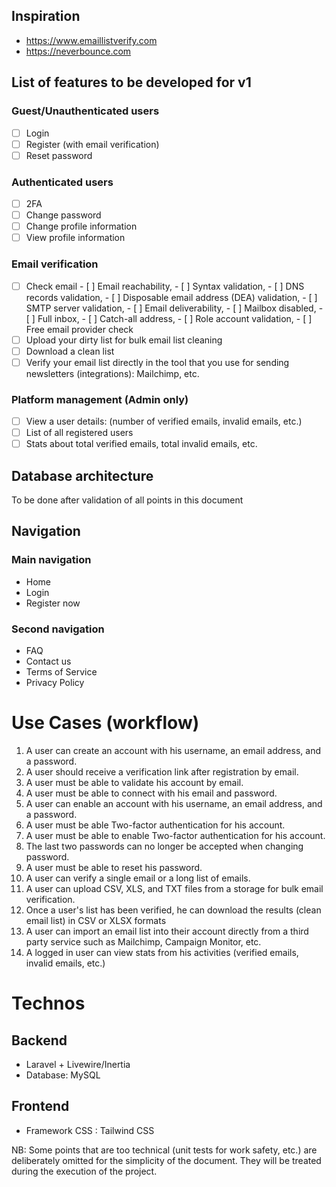  ## Inspiration
 - https://www.emaillistverify.com
 - https://neverbounce.com

## List of features to be developed for v1
### Guest/Unauthenticated users
- [ ] Login
- [ ] Register (with email verification)
- [ ] Reset password

### Authenticated users
- [ ] 2FA
- [ ] Change password
- [ ] Change profile information
- [ ] View profile information

### Email verification
- [ ] Check email 
      - [ ] Email reachability, 
      - [ ] Syntax validation, 
      - [ ] DNS records validation, 
      - [ ] Disposable email address (DEA) validation, 
      - [ ] SMTP server validation, 
      - [ ] Email deliverability, 
      - [ ] Mailbox disabled, 
      - [ ] Full inbox, 
      - [ ] Catch-all address, 
      - [ ] Role account validation, 
      - [ ] Free email provider check
- [ ] Upload your dirty list for bulk email list cleaning
- [ ] Download a clean list
- [ ] Verify your email list directly in the tool that you use for sending newsletters (integrations): Mailchimp, etc.

### Platform management (Admin only)
- [ ] View a user details: (number of verified emails, invalid emails, etc.)
- [ ] List of all registered users
- [ ] Stats about total verified emails, total invalid emails, etc.

## Database architecture
To be done after validation of all points in this document

## Navigation

### Main navigation
- Home
- Login
- Register now

### Second navigation
- FAQ
- Contact us
- Terms of Service 
- Privacy Policy

# Use Cases (workflow)
1. A user can create an account with his username, an email address, and a password.
2. A user should receive a verification link after registration by email.
3. A user must be able to validate his account by email.
4. A user must be able to connect with his email and password.
5. A user can enable an account with his username, an email address, and a password.
6. A user must be able Two-factor authentication for his account.
7. A user must be able to enable Two-factor authentication for his account.
8. The last two passwords can no longer be accepted when changing password.
9. A user must be able to reset his password.
10. A user can verify a single email or a long list of emails.
11. A user can upload CSV, XLS, and TXT files from a storage for bulk email verification.
12. Once a user's list has been verified, he can download the results (clean email list) in CSV or XLSX formats
13. A user can import an email list into their account directly from a third party service such as Mailchimp, Campaign Monitor, etc.
14. A logged in user can view stats from his activities (verified emails, invalid emails, etc.)

# Technos

## Backend
- Laravel + Livewire/Inertia
- Database: MySQL

## Frontend
- Framework CSS : Tailwind CSS

NB: Some points that are too technical (unit tests for work safety, etc.) are deliberately omitted for the simplicity of the document. They will be treated during the execution of the project.
